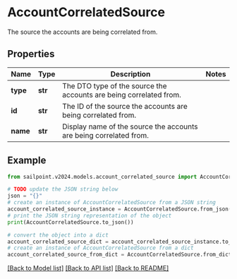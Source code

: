 # AccountCorrelatedSource

The source the accounts are being correlated from.

## Properties

Name | Type | Description | Notes
------------ | ------------- | ------------- | -------------
**type** | **str** | The DTO type of the source the accounts are being correlated from. | 
**id** | **str** | The ID of the source the accounts are being correlated from. | 
**name** | **str** | Display name of the source the accounts are being correlated from. | 

## Example

```python
from sailpoint.v2024.models.account_correlated_source import AccountCorrelatedSource

# TODO update the JSON string below
json = "{}"
# create an instance of AccountCorrelatedSource from a JSON string
account_correlated_source_instance = AccountCorrelatedSource.from_json(json)
# print the JSON string representation of the object
print(AccountCorrelatedSource.to_json())

# convert the object into a dict
account_correlated_source_dict = account_correlated_source_instance.to_dict()
# create an instance of AccountCorrelatedSource from a dict
account_correlated_source_from_dict = AccountCorrelatedSource.from_dict(account_correlated_source_dict)
```
[[Back to Model list]](../README.md#documentation-for-models) [[Back to API list]](../README.md#documentation-for-api-endpoints) [[Back to README]](../README.md)


